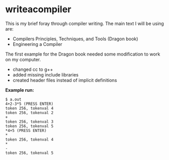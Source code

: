 # writeacompiler

This is my brief foray through compiler writing. The main text I will be using are:

* Compilers Principles, Techniques, and Tools (Dragon book)
* Engineering a Compiler

The first example for the Dragon book needed some modification to work on my computer.

* changed cc to g++
* added missing include libraries
* created header files instead of implicit definitions

**Example run:**
```
$ a.out
4+2-3*5 (PRESS ENTER)
token 256, tokenval 4
token 256, tokenval 2
+
token 256, tokenval 3
token 256, tokenval 5
*4+5 (PRESS ENTER)
*
token 256, tokenval 4
*
-
token 256, tokenval 5
```